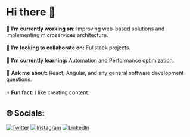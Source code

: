 # Hi there 👋
🔭 **I’m currently working on:**  Improving web-based solutions and implementing microservices architecture.<br><br>👯 **I’m looking to collaborate on:**  Fullstack projects.<br><br>🌱 **I’m currently learning:**  Automation and Performance optimization.<br><br>💬 **Ask me about:**  React, Angular, and any general software development questions.<br><br>⚡ **Fun fact:**  I like creating content.

## 🌐 Socials:
[![Twitter](https://img.shields.io/twitter/follow/kumarsachinguri)](https://x.com/kumarsachinguri) [![Instagram](https://img.shields.io/badge/Instagram-%23E4405F.svg?logo=Instagram&logoColor=white)](https://www.instagram.com/kumarsachinguri/) [![LinkedIn](https://img.shields.io/badge/LinkedIn-%230077B5.svg?logo=linkedin&logoColor=white)](https://www.linkedin.com/in/kumarsachinguri/)
